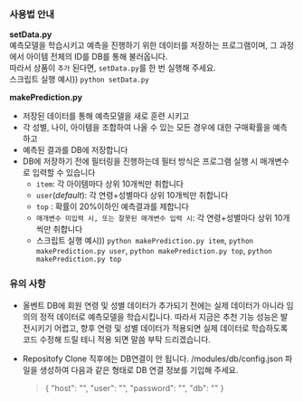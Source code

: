 ### 사용법 안내

**setData.py**  
예측모델을 학습시키고 예측을 진행하기 위한 데이터를 저장하는 프로그램이며, 그 과정에서 아이템 전체의 ID를 DB를 통해 불러옵니다.  
따라서 상품이 `추가` 된다면, `setData.py`를 한 번 실행해 주세요.  
스크립트 실행 예시)) `python setData.py`

**makePrediction.py**

- 저장된 데이터를 통해 예측모델을 새로 훈련 시키고
- 각 성별, 나이, 아이템을 조합하여 나올 수 있는 모든 경우에 대한 구매확률을 예측하고
- 예측된 결과를 DB에 저장합니다
- DB에 저장하기 전에 필터링을 진행하는데 필터 방식은 프로그램 실행 시 매개변수로 입력할 수 있습니다
  - `item`: 각 아이템마다 상위 10개씩만 취합니다
  - `user`(_default_): 각 연령+성별마다 상위 10개씩만 취합니다
  - `top` : 확률이 20%이하인 예측결과를 제합니다
  - `매개변수 미입력 시, 또는 잘못된 매개변수 입력 시`: 각 연령+성별마다 상위 10개씩만 취합니다
  - 스크립트 실행 예시)) `python makePrediction.py item`, `python makePrediction.py user`, `python makePrediction.py top`, `python makePrediction.py top`

### 유의 사항

- 올벤트 DB에 회원 연령 및 성별 데이터가 추가되기 전에는 실제 데이터가 아니라 임의의 정적 데이터로 예측모델을 학습시킵니다. 따라서 지금은 추천 기능 성능은 발전시키기 어렵고, 향후 연령 및 성별 데이터가 적용되면 실제 데이터로 학습하도록 코드 수정해 드릴 테니 적용 되면 말씀 부탁 드리겠습니다.

- Repositofy Clone 직후에는 DB연결이 안 됩니다. /modules/db/config.json 파일을 생성하여 다음과 같은 형태로 DB 연결 정보를 기입해 주세요.
  > {
  > "host": "",
  > "user": "",
  > "password": "",
  > "db": ""
  > }
